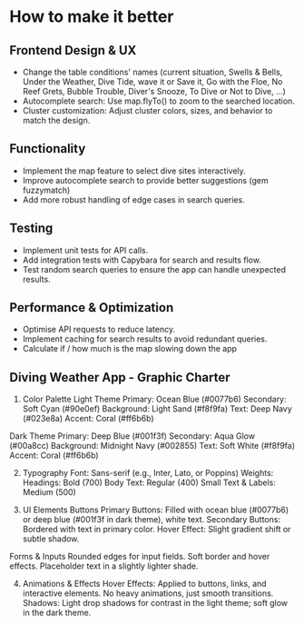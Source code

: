 # How to make it better

## Frontend Design & UX
- Change the table conditions' names (current situation, Swells & Bells, Under the Weather, Dive Tide, wave it or Save it, Go with the Floe, No Reef Grets, Bubble Trouble, Diver's Snooze, To Dive or Not to Dive, ...)
- Autocomplete search: Use map.flyTo() to zoom to the searched location.
- Cluster customization: Adjust cluster colors, sizes, and behavior to match the design.

## Functionality
- Implement the map feature to select dive sites interactively.
- Improve autocomplete search to provide better suggestions (gem fuzzymatch)
- Add more robust handling of edge cases in search queries.

## Testing
- Implement unit tests for API calls.
- Add integration tests with Capybara for search and results flow.
- Test random search queries to ensure the app can handle unexpected results.

## Performance & Optimization
- Optimise API requests to reduce latency.
- Implement caching for search results to avoid redundant queries.
- Calculate if / how much is the map slowing down the app

## Diving Weather App - Graphic Charter
1. Color Palette
Light Theme
Primary: Ocean Blue (#0077b6)
Secondary: Soft Cyan (#90e0ef)
Background: Light Sand (#f8f9fa)
Text: Deep Navy (#023e8a)
Accent: Coral (#ff6b6b)

Dark Theme
Primary: Deep Blue (#001f3f)
Secondary: Aqua Glow (#00a8cc)
Background: Midnight Navy (#002855)
Text: Soft White (#f8f9fa)
Accent: Coral (#ff6b6b)

2. Typography
Font: Sans-serif (e.g., Inter, Lato, or Poppins)
Weights:
Headings: Bold (700)
Body Text: Regular (400)
Small Text & Labels: Medium (500)

3. UI Elements
Buttons
Primary Buttons: Filled with ocean blue (#0077b6) or deep blue (#001f3f in dark theme), white text.
Secondary Buttons: Bordered with text in primary color.
Hover Effect: Slight gradient shift or subtle shadow.

Forms & Inputs
Rounded edges for input fields.
Soft border and hover effects.
Placeholder text in a slightly lighter shade.

4. Animations & Effects
Hover Effects: Applied to buttons, links, and interactive elements.
No heavy animations, just smooth transitions.
Shadows: Light drop shadows for contrast in the light theme; soft glow in the dark theme.
